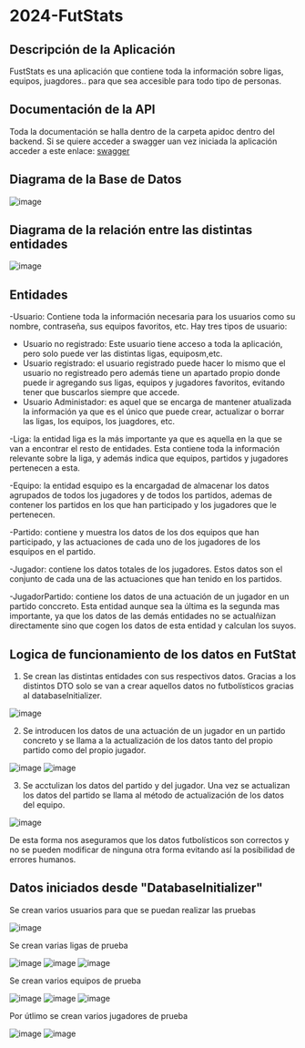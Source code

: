 # 2024-FutStats

## Descripción de la Aplicación 

FustStats es una aplicación que contiene toda la información sobre ligas, equipos, juagdores.. para que sea accesible para todo tipo de personas.

## Documentación de la API 
Toda la documentación se halla dentro de la carpeta apidoc dentro del backend. Si se quiere acceder a swagger uan vez iniciada la aplicación acceder a este enlace: <a href ="http://localhost:8443/swagger-ui/index.html" > swagger </a>

## Diagrama de la Base de Datos
![image](https://github.com/user-attachments/assets/18836056-04f0-482e-81ae-24fbe5379400)

## Diagrama de la relación entre las distintas entidades
![image](https://github.com/user-attachments/assets/565050fc-ce17-45a5-8c46-21b6586ab3ef)

## Entidades

-Usuario: Contiene toda la información necesaria para los usuarios como su nombre, contraseña, sus equipos favoritos, etc. Hay tres tipos de usuario:
  - Usuario no registrado: Este usuario tiene acceso a toda la aplicación, pero solo puede ver las distintas ligas, equiposm,etc.
  - Usuario registrado: el usuario registrado puede hacer lo mismo que el usuario no registreado pero además tiene un apartado propio donde puede ir agregando sus ligas, equipos y jugadores favoritos, evitando tener que buscarlos siempre que accede.
  - Usuario Administador: es aquel que se encarga de mantener atualizada la información ya que es el único que puede crear, actualizar o borrar las ligas, los equipos, los juagdores, etc.
    
-Liga: la entidad liga es la más importante ya que es aquella en la que se van a encontrar el resto de entidades. Esta contiene toda la información relevante sobre la liga, y además indica que equipos, partidos y jugadores pertenecen a esta.

-Equipo: la entidad esquipo es la encargadad de almacenar los datos agrupados de todos los jugadores y de todos los partidos, ademas de contener los partidos en los que han participado y los jugadores que le pertenecen.

-Partido: contiene y muestra los datos de los dos equipos que han participado, y las actuaciones de cada uno de los jugadores de los esquipos en el partido.

-Jugador: contiene los datos totales de los jugadores. Estos datos son el conjunto de cada una de las actuaciones que han tenido en los partidos.

-JugadorPartido: contiene los datos de una actuación de un jugador en un partido conccreto. Esta entidad aunque sea la última es la segunda mas importante, ya que los datos de las demás entidades no se actualñizan directamente sino que cogen los datos de esta entidad y calculan los suyos.

## Logica de funcionamiento de los datos en FutStat

1. Se crean las distintas entidades con sus respectivos datos. Gracias a los distintos DTO solo se van a crear aquellos datos no futbolísticos gracias al databaseInitializer.
   
![image](https://github.com/user-attachments/assets/e3cfe23d-9709-4a78-9ee7-7978d92d6331)

2. Se introducen los datos de una actuación de un jugador en un partido concreto y se llama a la actualización de los datos tanto del propio partido como del propio jugador.
   
![image](https://github.com/user-attachments/assets/6609ed3f-5a84-42ff-b5ae-a411b171b1ed)
![image](https://github.com/user-attachments/assets/531cfe2b-9e46-428d-9d19-62cb02e4ec4f)

3. Se acctulizan los datos del partido y del jugador. Una vez se actualizan los datos del partido se llama al método de actualización de los datos del equipo.
   
![image](https://github.com/user-attachments/assets/b4208666-ed93-4b98-94a1-8bc0d387e226)

De esta forma nos aseguramos que los datos futbolísticos son correctos y no se pueden modificar de ninguna otra forma evitando así la posibilidad de errores humanos.

## Datos iniciados desde "DatabaseInitializer"

Se crean varios usuarios para que se puedan realizar las pruebas 

![image](https://github.com/user-attachments/assets/84620595-ea5a-4854-98a0-cb6749e8ee0a)

Se crean varias ligas de prueba

![image](https://github.com/user-attachments/assets/f4ac9736-5f54-4c89-b9e3-b076df20b8a4)
![image](https://github.com/user-attachments/assets/d9af2e8f-1400-462b-8780-f2a6ea67f155)
![image](https://github.com/user-attachments/assets/023a6bdb-8469-4ffd-bd97-7426b24c9815)

Se crean varios equipos de prueba

![image](https://github.com/user-attachments/assets/bfc4038f-2172-40c9-a418-03b9281d6d9c)
![image](https://github.com/user-attachments/assets/768c80c6-72b0-4ce0-a554-d149d37e0b3c)
![image](https://github.com/user-attachments/assets/391670bb-f52d-4fe2-9720-6af14752adaa)

Por útlimo se crean varios jugadores de prueba

![image](https://github.com/user-attachments/assets/21a5d359-9177-44d4-91bc-2863b386678a)
![image](https://github.com/user-attachments/assets/0aae529d-04fb-4131-97eb-3bb3b051143d)















   
